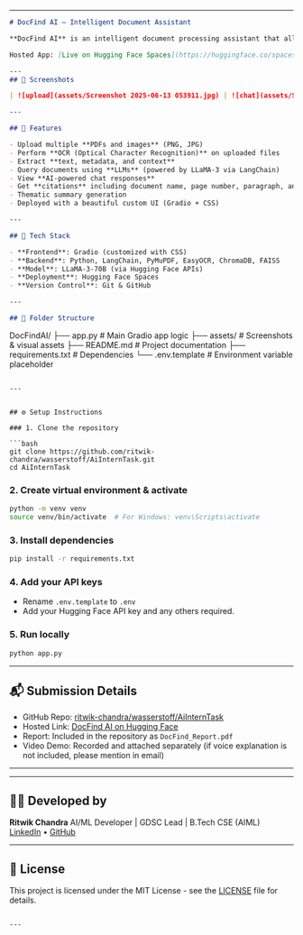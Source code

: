 
---

```markdown
# DocFind AI – Intelligent Document Assistant

**DocFind AI** is an intelligent document processing assistant that allows users to chat with PDFs and images using advanced AI models. It combines OCR and LLM-powered insights to extract, index, and answer user queries over documents with ease and precision.

Hosted App: [Live on Hugging Face Spaces](https://huggingface.co/spaces/Ritwik1607/DocFindAI)

---
## 📸 Screenshots

| ![upload](assets/Screenshot 2025-06-13 053911.jpg) | ![chat](assets/Screenshot 2025-06-13 053941.jpg) | ![results](assets/Screenshot 2025-06-13 054003.jpg) |

---

## 🚀 Features

- Upload multiple **PDFs and images** (PNG, JPG)
- Perform **OCR (Optical Character Recognition)** on uploaded files
- Extract **text, metadata, and context**
- Query documents using **LLMs** (powered by LLaMA-3 via LangChain)
- View **AI-powered chat responses**
- Get **citations** including document name, page number, paragraph, and extract
- Thematic summary generation
- Deployed with a beautiful custom UI (Gradio + CSS)

---

## 🧠 Tech Stack

- **Frontend**: Gradio (customized with CSS)
- **Backend**: Python, LangChain, PyMuPDF, EasyOCR, ChromaDB, FAISS
- **Model**: LLaMA-3-70B (via Hugging Face APIs)
- **Deployment**: Hugging Face Spaces
- **Version Control**: Git & GitHub

---

## 📂 Folder Structure

```

DocFindAI/
├── app.py                # Main Gradio app logic
├── assets/               # Screenshots & visual assets
├── README.md             # Project documentation
├── requirements.txt      # Dependencies
└── .env.template         # Environment variable placeholder

````

---


## ⚙️ Setup Instructions

### 1. Clone the repository

```bash
git clone https://github.com/ritwik-chandra/wasserstoff/AiInternTask.git
cd AiInternTask
````

### 2. Create virtual environment & activate

```bash
python -m venv venv
source venv/bin/activate  # For Windows: venv\Scripts\activate
```

### 3. Install dependencies

```bash
pip install -r requirements.txt
```

### 4. Add your API keys

* Rename `.env.template` to `.env`
* Add your Hugging Face API key and any others required.

### 5. Run locally

```bash
python app.py
```

---

## 📬 Submission Details

* GitHub Repo: [ritwik-chandra/wasserstoff/AiInternTask](https://github.com/ritwik-chandra/wasserstoff/AiInternTask)
* Hosted Link: [DocFind AI on Hugging Face](https://huggingface.co/spaces/Ritwik1607/DocFindAI)
* Report: Included in the repository as `DocFind_Report.pdf`
* Video Demo: Recorded and attached separately (if voice explanation is not included, please mention in email)

---



---

## 👨‍💻 Developed by

**Ritwik Chandra**
AI/ML Developer | GDSC Lead | B.Tech CSE (AIML)
[LinkedIn](https://linkedin.com/in/ritwik1607) • [GitHub](https://github.com/ritwik-chandra)

---

## 📝 License

This project is licensed under the MIT License - see the [LICENSE](LICENSE) file for details.

```

---

```
